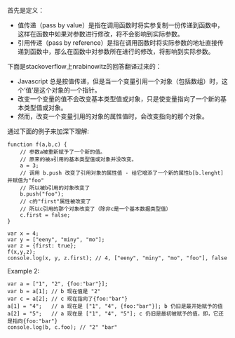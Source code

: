 首先是定义：
* 值传递（pass by value）是指在调用函数时将实参复制一份传递到函数中，这样在函数中如果对参数进行修改，将不会影响到实际参数。
* 引用传递（pass by reference）是指在调用函数时将实际参数的地址直接传递到函数中，那么在函数中对参数所在进行的修改，将影响到实际参数。

下面是stackoverflow上nrabinowitz的回答翻译过来的：

 -   Javascript 总是按值传递，但是当一个变量引用一个对象（包括数组）时，这个‘值’是这个对象的一个指针。
 -   改变一个变量的值不会改变基本类型值或对象，只是使变量指向了一个新的基本类型值或对象。
 -   然而，改变一个变量引用的对象的属性值时，会改变指向的那个对象。

通过下面的例子来加深下理解:
```
function f(a,b,c) {
    // 参数a被重新赋予了一个新的值。
    // 原来的被a引用的基本类型值或对象并没改变。
    a = 3;
    // 调用 b.push 改变了引用对象的属性值 - 给它增添了一个新的属性b[b.lenght]并赋值为"foo"
    // 所以被b引用的对象改变了
    b.push("foo");
    // c的"first"属性被改变了
    // 所以c引用的那个对象改变了（除非c是一个基本数据类型值）
    c.first = false;
}

var x = 4;
var y = ["eeny", "miny", "mo"];
var z = {first: true};
f(x,y,z);
console.log(x, y, z.first); // 4, ["eeny", "miny", "mo", "foo"], false

```
Example 2:
```
var a = ["1", "2", {foo:"bar"}];
var b = a[1]; // b 现在值是 "2"
var c = a[2]; // c 现在指向了{foo:"bar"}
a[1] = "4";   // a 现在是 ["1", "4", {foo:"bar"}]; b 仍旧是最开始赋予的值
a[2] = "5";   // a 现在是 ["1", "4", "5"]; c 仍旧是最初被赋予的值，即，它还是指向{foo:"bar"}
console.log(b, c.foo); // "2" "bar"

```
